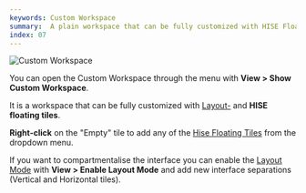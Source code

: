 ```yaml
---
keywords: Custom Workspace
summary:  A plain workspace that can be fully customized with HISE Floating Tiles. 
index: 07
---
```

![Custom Workspace](images/custom/custom-workspace.png)

You can open the Custom Workspace through the menu with **View > Show Custom Workspace**.

It is a workspace that can be fully customized with [Layout-](/ui-components/floating-tiles/layout) and **HISE floating tiles**.

**Right-click** on the "Empty" tile to add any of the [Hise Floating Tiles](/ui-components/floating-tiles/hise) from the dropdown menu.

If you want to compartmentalise the interface you can enable the [Layout Mode](/working-with-hise/menu-reference/view#enable-layout-mode) with **View > Enable Layout Mode** and add new interface separations (Vertical and Horizontal tiles).
